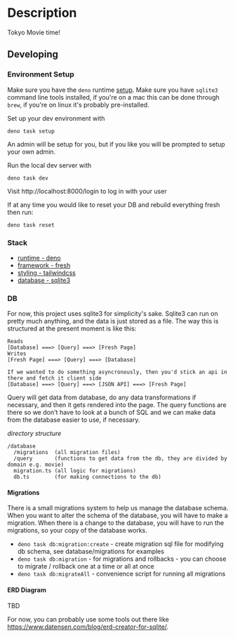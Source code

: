 # Description

Tokyo Movie time!

## Developing

### Environment Setup

Make sure you have the `deno` runtime [setup](https://docs.deno.com/runtime/).
Make sure you have `sqlite3` command line tools installed, if you're on a mac
this can be done through `brew`, if you're on linux it's probably pre-installed.

Set up your dev environment with

```
deno task setup
```

An admin will be setup for you, but if you like you will be prompted to setup your own admin.

Run the local dev server with

```
deno task dev
```

Visit http://localhost:8000/login to log in with your user

If at any time you would like to reset your DB and rebuild everything fresh then run:

```
deno task reset
```

### Stack

- [runtime - deno](https://deno.land/)
- [framework - fresh](https://fresh.deno.dev)
- [styling - tailwindcss](https://tailwindcss.com)
- [database - sqlite3](https://deno.land/x/sqlite3@0.12.0)

### DB

For now, this project uses sqlite3 for simplicity's sake. Sqlite3 can run on
pretty much anything, and the data is just stored as a file. The way this is
structured at the present moment is like this:

```
Reads
[Database] ===> [Query] ===> [Fresh Page]  
Writes
[Fresh Page] ===> [Query] ===> [Database]

If we wanted to do something asyncronously, then you'd stick an api in there and fetch it client side
[Database] ===> [Query] ===> [JSON API] ===> [Fresh Page]
```

Query will get data from database, do any data transformations if necessary, and
then it gets rendered into the page. The query functions are there so we don't
have to look at a bunch of SQL and we can make data from the database easier to
use, if necessary.

_directory structure_

```
/database
  /migrations  (all migration files)
  /query       (functions to get data from the db, they are divided by domain e.g. movie)
  migration.ts (all logic for migrations)
  db.ts        (for making connections to the db)
```

#### Migrations

There is a small migrations system to help us manage the database schema. When
you want to alter the schema of the database, you will have to make a migration.
When there is a change to the database, you will have to run the migrations, so
your copy of the database works.

- `deno task db:migration:create` - create migration sql file for modifying db
  schema, see database/migrations for examples
- `deno task db:migration` - for migrations and rollbacks - you can choose to
  migrate / rollback one at a time or all at once
- `deno task db:migrateAll` - convenience script for running all migrations

#### ERD Diagram

TBD

For now, you can probably use some tools out there like
https://www.datensen.com/blog/erd-creator-for-sqlite/.
